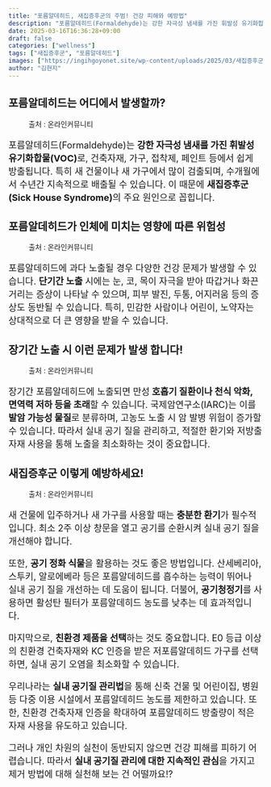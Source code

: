 ```yaml
---
title: "포름알데히드, 새집증후군의 주범! 건강 피해와 예방법"
description: "포름알데히드(Formaldehyde)는 강한 자극성 냄새를 가진 휘발성 유기화합물(VOC)로, 건축자재, 가구, 접착제, 페인트 등에서 쉽게 방출됩니다. 특히 새 건물이나 새 가구에서 많이 검출되며, 수개월에서 수년간 지속적으로 배출될 수 있습니다. 이 때문에 새집증후"
date: 2025-03-16T16:36:28+09:00
draft: false
categories: ["wellness"]
tags: ["새집증후군", "포름알데히드"]
images: ["https://ingihgoyonet.site/wp-content/uploads/2025/03/새집증후군청소-1.jpg", "https://ingihgoyonet.site/wp-content/uploads/2025/03/새집증후군1.jpg", "https://ingihgoyonet.site/wp-content/uploads/2025/03/기관지-1024x683.jpg", "https://ingihgoyonet.site/wp-content/uploads/2025/03/환기.webp"]
author: "김현지"
---
```


<h2 >포름알데히드는 어디에서 발생할까?</h2> <figure ><img src="https://ingihgoyonet.site/wp-content/uploads/2025/03/새집증후군청소-1.jpg" alt="" /><figcaption >출처 : 온라인커뮤니티</figcaption></figure> <p style="font-size:18px">포름알데히드(Formaldehyde)는 <strong>강한 자극성 냄새를 가진 휘발성 유기화합물(VOC)</strong>로, 건축자재, 가구, 접착제, 페인트 등에서 쉽게 방출됩니다. 특히 새 건물이나 새 가구에서 많이 검출되며, 수개월에서 수년간 지속적으로 배출될 수 있습니다. 이 때문에 <strong>새집증후군(Sick House Syndrome)</strong>의 주요 원인으로 꼽힙니다.</p> <h2 >포름알데히드가 인체에 미치는 영향에 따른 위험성</h2> <figure ><img src="https://ingihgoyonet.site/wp-content/uploads/2025/03/새집증후군1.jpg" alt="" style="aspect-ratio:16/9;object-fit:cover"/><figcaption >출처 : 온라인커뮤니티</figcaption></figure> <p style="font-size:18px">포름알데히드에 과다 노출될 경우 다양한 건강 문제가 발생할 수 있습니다. <strong>단기간 노출</strong> 시에는 눈, 코, 목이 자극을 받아 따갑거나 화끈거리는 증상이 나타날 수 있으며, 피부 발진, 두통, 어지러움 등의 증상도 동반될 수 있습니다. 특히, 민감한 사람이나 어린이, 노약자는 상대적으로 더 큰 영향을 받을 수 있습니다.</p> <h2 >장기간 노출 시 이런 문제가 발생 합니다!</h2> <figure ><img src="https://ingihgoyonet.site/wp-content/uploads/2025/03/기관지-1024x683.jpg" alt="" style="aspect-ratio:16/9;object-fit:cover"/><figcaption >출처 : 온라인커뮤니티</figcaption></figure> <p style="font-size:18px">장기간 포름알데히드에 노출되면 만성<strong> 호흡기 질환이나 천식 악화, 면역력 저하 등을 초래</strong>할 수 있습니다. 국제암연구소(IARC)는 이를 <strong>발암 가능성 물질</strong>로 분류하며, 고농도 노출 시 암 발병 위험이 증가할 수 있습니다. 따라서 실내 공기 질을 관리하고, 적절한 환기와 저방출 자재 사용을 통해 노출을 최소화하는 것이 중요합니다.</p> <h2 >새집증후군 이렇게 예방하세요!</h2> <figure ><img src="https://ingihgoyonet.site/wp-content/uploads/2025/03/환기.webp" alt="" style="aspect-ratio:16/9;object-fit:cover"/><figcaption >출처 : 온라인커뮤니티</figcaption></figure> <p style="font-size:18px">새 건물에 입주하거나 새 가구를 사용할 때는 <strong>충분한 환기</strong>가 필수적입니다. 최소 2주 이상 창문을 열고 공기를 순환시켜 실내 공기 질을 개선해야 합니다. </p> <p style="font-size:18px">또한, <strong>공기 정화 식물</strong>을 활용하는 것도 좋은 방법입니다. 산세베리아, 스투키, 알로에베라 등은 포름알데히드를 흡수하는 능력이 뛰어나 실내 공기 질을 개선하는 데 도움이 됩니다. 더불어, <strong>공기청정기</strong>를 사용하면 활성탄 필터가 포름알데히드 농도를 낮추는 데 효과적입니다.</p> <p style="font-size:18px">마지막으로, <strong>친환경 제품을 선택</strong>하는 것도 중요합니다. E0 등급 이상의 친환경 건축자재와 KC 인증을 받은 저포름알데히드 가구를 선택하면, 실내 공기 오염을 최소화할 수 있습니다.</p> <p style="font-size:18px">우리나라는 <strong>실내 공기질 관리법</strong>을 통해 신축 건물 및 어린이집, 병원 등 다중 이용 시설에서 포름알데히드 농도를 제한하고 있습니다. 또한, 친환경 건축자재 인증을 확대하여 포름알데히드 방출량이 적은 자재 사용을 유도하고 있습니다.</p> <p style="font-size:18px">그러나 개인 차원의 실천이 동반되지 않으면 건강 피해를 피하기 어렵습니다. 따라서 <strong>실내 공기질 관리에 대한 지속적인 관심</strong>을 가지고 제거 방법에 대해 실천해 보는 건 어떨까요!? </p>